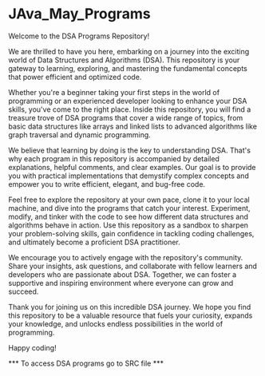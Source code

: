 # JAva_May_Programs
Welcome to the DSA Programs Repository!

We are thrilled to have you here, embarking on a journey into the exciting world of Data Structures and Algorithms (DSA). This repository is your gateway to learning, exploring, and mastering the fundamental concepts that power efficient and optimized code.

Whether you're a beginner taking your first steps in the world of programming or an experienced developer looking to enhance your DSA skills, you've come to the right place. Inside this repository, you will find a treasure trove of DSA programs that cover a wide range of topics, from basic data structures like arrays and linked lists to advanced algorithms like graph traversal and dynamic programming.

We believe that learning by doing is the key to understanding DSA. That's why each program in this repository is accompanied by detailed explanations, helpful comments, and clear examples. Our goal is to provide you with practical implementations that demystify complex concepts and empower you to write efficient, elegant, and bug-free code.

Feel free to explore the repository at your own pace, clone it to your local machine, and dive into the programs that catch your interest. Experiment, modify, and tinker with the code to see how different data structures and algorithms behave in action. Use this repository as a sandbox to sharpen your problem-solving skills, gain confidence in tackling coding challenges, and ultimately become a proficient DSA practitioner.

We encourage you to actively engage with the repository's community. Share your insights, ask questions, and collaborate with fellow learners and developers who are passionate about DSA. Together, we can foster a supportive and inspiring environment where everyone can grow and succeed.

Thank you for joining us on this incredible DSA journey. We hope you find this repository to be a valuable resource that fuels your curiosity, expands your knowledge, and unlocks endless possibilities in the world of programming.

Happy coding!




*** To access DSA programs go to SRC file  ***
